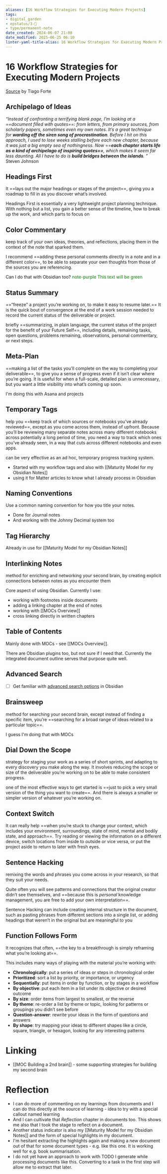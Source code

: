```yaml
---
aliases: [16 Workflow Strategies for Executing Modern Projects]
tags: 
- digital_garden
- epstatus/3-🌳
- type/permanent-note
date_created: 2024-06-07 21:08
date_modified: 2025-06-25 06:10
linter-yaml-title-alias: 16 Workflow Strategies for Executing Modern Projects
---
```

# 16 Workflow Strategies for Executing Modern Projects

[Source](https://fortelabs.com/blog/just-in-time-pm-21-workflow-strategies/) by Tiago Forte 

## Archipelago of Ideas

_“Instead of confronting a terrifying blank page, I’m looking at a ==document filled with quotes==: from letters, from primary sources, from scholarly papers, sometimes even my own notes. It’s a great technique for_ **_warding off the siren song of procrastination_**_. Before I hit on this approach, I used to lose weeks stalling before each new chapter, because it was just a big empty sea of nothingness. Now_ ==**_each chapter starts life as a kind of archipelago of inspiring quotes==_**_, which makes it seem far less daunting. All I have to do is_ **_build bridges between the islands_**_. ”_ Steven Johnson

## Headings First

It ==lays out the major headings or stages of the project==, giving you a roadmap to fill in as you discover what’s involved.

Headings First is essentially a very lightweight project planning technique. With nothing but a list, you gain a better sense of the timeline, how to break up the work, and which parts to focus on

## Color Commentary

keep track of your own ideas, theories, and reflections, placing them in the context of the note that sparked them.

I recommend ==adding these personal comments directly in a note and in a different color==, to be able to separate your own thoughts from those of the sources you are referencing.

Can I do that with Obsidian too?
<span style="color:green">note-purple This text will be green</span>

## Status Summary

==“freeze” a project you’re working on, to make it easy to resume later.== It is the quick bout of convergence at the end of a work session needed to record the current status of the deliverable or project.

briefly ==summarizing, in plain language, the current status of the project for the benefit of your Future Self==, including details, remaining tasks, open questions, problems remaining, observations, personal commentary, or next steps.

## Meta-Plan

==making a list of the tasks you’ll complete on the way to completing your deliverable==, to give you a sense of progress even if it isn’t clear where you’re going. It is useful for when a full-scale, detailed plan is unnecessary, but you want a little visibility into what’s coming up soon.

I'm doing this with Asana and projects

## Temporary Tags

help you ==keep track of which sources or notebooks you’ve already reviewed==, except as you come across them, instead of upfront. Because you’ll be reviewing many separate notes across many different notebooks across potentially a long period of time, you need a way to track which ones you’ve already seen, in a way that cuts across different notebooks and even apps.

can be very effective as an ad hoc, temporary progress tracking system.

+ Started with my workflow tags and also with [[Maturity Model for my Obsidian Notes]]
+ using it for Matter articles to know what I already process in Obisidian

## Naming Conventions

Use a common naming convention for how you title your notes.

+ Done for Journal notes
+ And working with the Johnny Decimal system too

## Tag Hierarchy

Already in use for [[Maturity Model for my Obsidian Notes]]

## Interlinking Notes

method for enriching and networking your second brain, by creating explicit connections between notes as you encounter them

Core aspect of using Obsidian. Currently I use:
+ working with footnotes inside documents
+ adding a linking chapter at the end of notes
+ working with [[MOCs Overview]]
+ cross linking directly in written chapters

## Table of Contents

Mainly done with MOCs - see [[MOCs Overview]].

There are Obsidian plugins too, but not sure if I need that. Currently the integrated document outline serves that purpose quite well.

## Advanced Search

- [ ] Get familiar with [advanced search options](https://help.obsidian.md/Plugins/Search#:~:text=Search%20%2D%20Obsidian%20Help&text=The%20Search%20plugin%20helps%20you,Shift%2BF%20on%20macOS) in Obsidian

## Brainsweep

method for searching your second brain, except instead of finding a specific item, you’re ==searching for a broad range of ideas related to a particular topic==.

I guess I'm doing that with MOCs

## Dial Down the Scope

strategy for staging your work as a series of short sprints, and adapting to every discovery you make along the way. It involves reducing the scope or size of the deliverable you’re working on to be able to make consistent progress.

one of the most effective ways to get started is ==just to pick a very small version of the thing you want to create==. And there is always a smaller or simpler version of whatever you’re working on.

## Context Switch

It can really help ==when you’re stuck to change your context, which includes your environment, surroundings, state of mind, mental and bodily state, and approach==. Try reading or viewing the information on a different device, switch locations from inside to outside or vice versa, or put the project aside to return to later with fresh eyes.

## Sentence Hacking

remixing the words and phrases you come across in your research, so that they suit your needs.

Quite often you will see patterns and connections that the original creator didn’t see themselves, and ==because this is _personal_ knowledge management, you are free to add your own interpretation==.

Sentence Hacking can include creating internal structure in the document, such as pasting phrases from different sections into a single list, or adding headings that weren’t in the original but are meaningful to you

## Function Follows Form

It recognizes that often, ==the key to a breakthrough is simply reframing what you’re looking at==.

This includes many ways of playing with the material you’re working with:

-   **Chronologically**: put a series of ideas or steps in chronological order
-   **Prioritized**: sort a list by priority, or importance, or urgency
-   **Sequentially**: put items in order by function, or by stages in a workflow
-   **By objective**: put each item in a list under its objective or desired outcome
-   **By size**: order items from largest to smallest, or the reverse
-   **By theme**: re-order a list by theme or topic, looking for patterns or groupings you didn’t see before
-   **Question-answer**: rewrite your ideas in the form of questions and answers
-   **By shape**: try mapping your ideas to different shapes like a circle, square, triangle, or hexagon, looking for any interesting patterns

# Linking

+ [[MOC Building a 2nd brain]] - some supporting strategies for building my second brain

# Reflection

+ I can do more of commenting on my learnings from documents and I can do this directly at the source of learning - idea to try with a special callout named learning
+ And I can cultivate that *Reflection* chapter in documents too. This shows me also that I took the stage to reflect on a document. 
+ Another status indicator is also my [[Maturity Model for my Obsidian Notes]] and the form of special highlights in my document.
+ I'm hesitant extracting the highlights again and making a new document out of that for some document types - e.g. like this one. It is working well for e.g. book summarisation.
+ I do not yet have an approach to work with TODO I generate while processing documents like this. Converting to a task in the first step will allow me to extract that later.